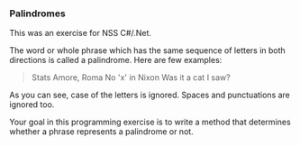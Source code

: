 ### Palindromes
This was an exercise for NSS C#/.Net.

The word or whole phrase which has the same sequence of letters in
both directions is called a palindrome. Here are few examples:

> Stats
Amore, Roma
No 'x' in Nixon
Was it a cat I saw?

As you can see, case of the letters is ignored. Spaces and punctuations are ignored too.

Your goal in this programming exercise is to write a method that determines whether a phrase represents a palindrome or not.